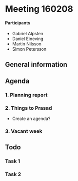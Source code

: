 # Meeting 160208

#### Participants
* Gabriel Alpsten
* Daniel Eineving
* Martin Nilsson
* Simon Petersson

## General information


## Agenda
### 1. Planning report

### 2. Things to Prasad
* Create an agenda?

### 3. Vacant week


## Todo

### Task 1

### Task 2
